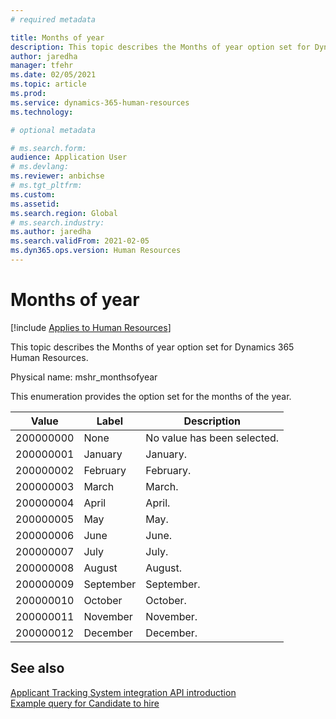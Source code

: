 ```yaml
---
# required metadata

title: Months of year
description: This topic describes the Months of year option set for Dynamics 365 Human Resources.
author: jaredha
manager: tfehr
ms.date: 02/05/2021
ms.topic: article
ms.prod: 
ms.service: dynamics-365-human-resources
ms.technology: 

# optional metadata

# ms.search.form: 
audience: Application User
# ms.devlang: 
ms.reviewer: anbichse
# ms.tgt_pltfrm: 
ms.custom: 
ms.assetid: 
ms.search.region: Global
# ms.search.industry: 
ms.author: jaredha
ms.search.validFrom: 2021-02-05
ms.dyn365.ops.version: Human Resources
---
```


# Months of year

[!include [Applies to Human Resources](../includes/applies-to-hr.md)]

This topic describes the Months of year option set for Dynamics 365 Human Resources.

Physical name: mshr_monthsofyear

This enumeration provides the option set for the months of the year.

| Value | Label | Description |
| --- | --- | --- |
| 200000000 | None | No value has been selected. |
| 200000001 | January | January. |
| 200000002 | February | February. |
| 200000003 | March | March. |
| 200000004 | April | April. |
| 200000005 | May | May. |
| 200000006 | June | June. |
| 200000007 | July | July. |
| 200000008 | August | August. |
| 200000009 | September | September. |
| 200000010 | October | October. |
| 200000011 | November | November. |
| 200000012 | December | December. |

## See also

[Applicant Tracking System integration API introduction](hr-admin-integration-ats-api-introduction.md)<br>
[Example query for Candidate to hire](hr-admin-integration-ats-api-candidate-to-hire-example-query.md)
